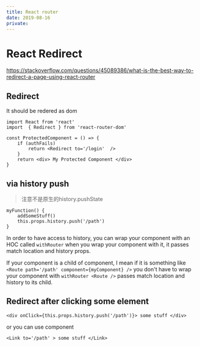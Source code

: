 ```yaml
---
title: React router
date: 2019-08-16
private:
---
```

# React Redirect
https://stackoverflow.com/questions/45089386/what-is-the-best-way-to-redirect-a-page-using-react-router

## Redirect
It should be redered as dom 

    import React from 'react'
    import  { Redirect } from 'react-router-dom'

    const ProtectedComponent = () => {
        if (authFails)
            return <Redirect to='/login'  />
        }
        return <div> My Protected Component </div>
    }

## via history push
> 注意不是原生的history.pushState


    myFunction() {
        addSomeStuff()
        this.props.history.push('/path')
    }

In order to have access to history, you can wrap your component with an HOC called `withRouter` when you wrap your component with it, it passes match location and history props. 

If your component is a child of <Route /> component, I mean if it is something like `<Route path='/path' component={myComponent} />` you don't have to wrap your component with `withRouter <Route />` passes match location and history to its child.

## Redirect after clicking some element

    <div onClick={this.props.history.push('/path')}> some stuff </div>

or you can use <Link /> component

    <Link to='/path' > some stuff </Link>